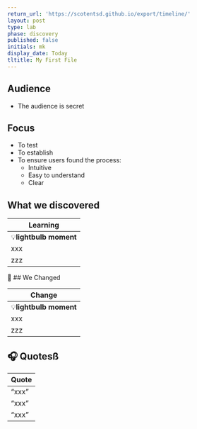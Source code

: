 ```yaml
---
return_url: 'https://scotentsd.github.io/export/timeline/'
layout: post
type: lab
phase: discovery
published: false
initials: mk
display_date: Today
tltitle: My First File
---
```

## Audience
- The audience is secret

## Focus
- To test 
- To establish 
- To ensure users found the process:
   - Intuitive
   - Easy to understand
   - Clear

## What we discovered 

| Learning
| ---
| 💡**lightbulb moment**
| xxx
| zzz

🧰 ## We Changed  

| Change
| ---
| 💡**lightbulb moment**
| xxx
| zzz


## 🎧 Quotesß

| Quote
| ---
| “xxx”
| “xxx”
| “xxx”



<!--more-->


